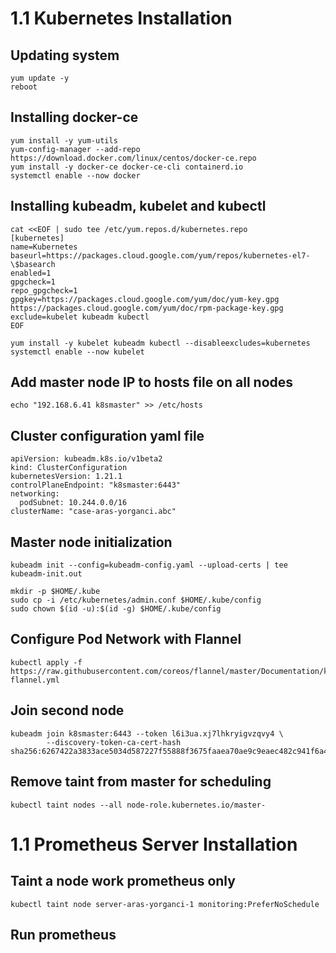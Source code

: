 # 1.1 Kubernetes Installation
## Updating system
```
yum update -y
reboot
```

## Installing docker-ce
```
yum install -y yum-utils
yum-config-manager --add-repo https://download.docker.com/linux/centos/docker-ce.repo
yum install -y docker-ce docker-ce-cli containerd.io
systemctl enable --now docker
```

## Installing kubeadm, kubelet and kubectl
```
cat <<EOF | sudo tee /etc/yum.repos.d/kubernetes.repo
[kubernetes]
name=Kubernetes
baseurl=https://packages.cloud.google.com/yum/repos/kubernetes-el7-\$basearch
enabled=1
gpgcheck=1
repo_gpgcheck=1
gpgkey=https://packages.cloud.google.com/yum/doc/yum-key.gpg https://packages.cloud.google.com/yum/doc/rpm-package-key.gpg
exclude=kubelet kubeadm kubectl
EOF

yum install -y kubelet kubeadm kubectl --disableexcludes=kubernetes
systemctl enable --now kubelet
```

## Add master node IP to hosts file on all nodes
```
echo "192.168.6.41 k8smaster" >> /etc/hosts
```

## Cluster configuration yaml file
```
apiVersion: kubeadm.k8s.io/v1beta2
kind: ClusterConfiguration
kubernetesVersion: 1.21.1
controlPlaneEndpoint: "k8smaster:6443"
networking:
  podSubnet: 10.244.0.0/16
clusterName: "case-aras-yorganci.abc"
```

## Master node initialization
```
kubeadm init --config=kubeadm-config.yaml --upload-certs | tee kubeadm-init.out

mkdir -p $HOME/.kube                                    
sudo cp -i /etc/kubernetes/admin.conf $HOME/.kube/config
sudo chown $(id -u):$(id -g) $HOME/.kube/config         
```

## Configure Pod Network with Flannel
```
kubectl apply -f https://raw.githubusercontent.com/coreos/flannel/master/Documentation/kube-flannel.yml 
```

## Join second node
```
kubeadm join k8smaster:6443 --token l6i3ua.xj7lhkryigvzqvy4 \
        --discovery-token-ca-cert-hash sha256:6267422a3833ace5034d587227f55888f3675faaea70ae9c9eaec482c941f6a4
```

## Remove taint from master for scheduling
```
kubectl taint nodes --all node-role.kubernetes.io/master-
```

# 1.1 Prometheus Server Installation
## Taint a node work prometheus only
```
kubectl taint node server-aras-yorganci-1 monitoring:PreferNoSchedule
```

## Run prometheus